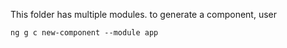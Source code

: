 This folder has multiple modules. to generate a component, user  

`ng g c new-component --module app`
